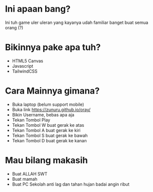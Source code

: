 # Ini apaan bang?
Ini tuh game uler uleran yang kayanya udah familiar banget buat semua orang (?)

# Bikinnya pake apa tuh?
- HTML5 Canvas
- Javascript
- TailwindCSS

# Cara Mainnya gimana?
- Buka laptop (belum support mobile)
- Buka link https://zunuru.github.io/oray/
- Bikin Username, bebas apa aja
- Tekan Tombol Play
- Tekan Tombol W buat gerak ke atas
- Tekan Tombol A buat gerak ke kiri
- Tekan Tombol S buat gerak ke bawah
- Tekan Tombol D buat gerak ke kanan

# Mau bilang makasih
- Buat ALLAH SWT
- Buat mamah
- Buat PC Sekolah anti lag dan tahan hujan badai angin ribut

